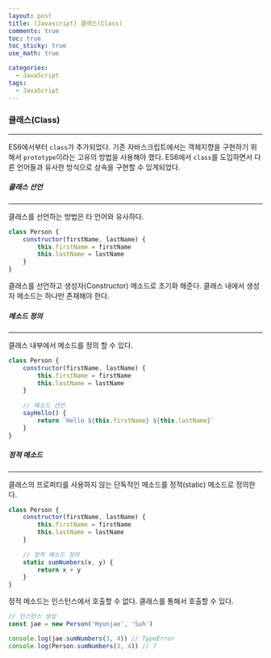 ```yaml
---
layout: post
title: (Javascript) 클래스(Class)
comments: true
toc: true
toc_sticky: true
use_math: true

categories:
  - JavaScript
tags:
  - JavaScript
---
```




### 클래스(Class)

---



ES6에서부터 `class`가 추가되었다. 기존 자바스크립트에서는 객체지향을 구현하기 위해서 `prototype`이라는 고유의 방법을 사용해야 했다. ES6에서 `class`를 도입하면서 다른 언어들과 유사한 방식으로 상속을 구현할 수 있게되었다.



##### 클래스 선언

---

클래스를 선언하는 방법은 타 언어와 유사하다.

```javascript
class Person {
    constructor(firstName, lastName) {
        this.firstName = firstName
        this.lastName = lastName
    }
}
```



클래스를 선언하고 생성자(Constructor) 메소드로 초기화 해준다. 클래스 내에서 생성자 메소드는 하나만 존재해야 한다.

 

##### 메소드 정의

---

클래스 내부에서 메소드를 정의 할 수 있다.

```javascript
class Person {
    constructor(firstName, lastName) {
        this.firstName = firstName
        this.lastName = lastName
    }
    
    // 메소드 선언
    sayHello() {
        return `Hello ${this.firstName} ${this.lastName}`
    }
}
```



##### 정적 메소드

---

클래스의 프로퍼티를 사용하지 않는 단독적인 메소드를 정적(static) 메소드로 정의한다.

```javascript
class Person {
    constructor(firstName, lastName) {
        this.firstName = firstName
        this.lastName = lastName
    }
    
    // 정적 메소드 정의
    static sumNumbers(x, y) {
        return x + y
    }
}
```

정적 메소드는 인스턴스에서 호출할 수 없다. 클래스를 통해서 호출할 수 있다.

```javascript
// 인스턴스 생성
const jae = new Person('Hyunjae', 'Suh')

console.log(jae.sumNumbers(3, 4)) // TypeError
console.log(Person.sumNumbers(3, 4)) // 7
```


